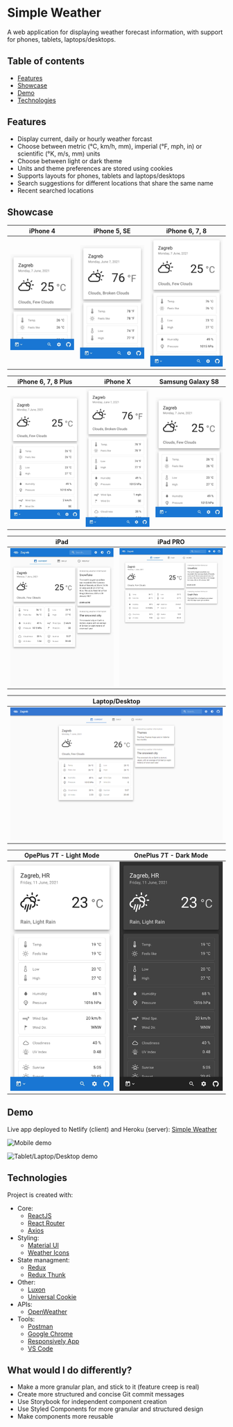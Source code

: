 # Simple Weather

A web application for displaying weather forecast information, with support for phones, tablets, laptops/desktops.

## Table of contents

- [Features](#features)
- [Showcase](#showcase)
- [Demo](#demo)
- [Technologies](#technologies)

## Features

- Display current, daily or hourly weather forcast
- Choose between metric (°C, km/h, mm), imperial (°F, mph, in) or scientific (°K, m/s, mm) units
- Choose between light or dark theme
- Units and theme preferences are stored using cookies
- Supports layouts for phones, tablets and laptops/desktops
- Search suggestions for different locations that share the same name
- Recent searched locations

## Showcase

| iPhone 4                         | iPhone 5, SE                            | iPhone 6, 7, 8                             |
| -------------------------------- | --------------------------------------- | ------------------------------------------ |
| ![iPhone 4](images/iPhone_4.jpg) | ![iPhone 5, SE](images/iPhone_5_SE.jpg) | ![iPhone 6, 7, 8](images/iPhone_6_7_8.jpg) |

| iPhone 6, 7, 8 Plus                                  | iPhone X                         | Samsung Galaxy S8                                   |
| ---------------------------------------------------- | -------------------------------- | --------------------------------------------------- |
| ![iPhone 6, 7, 8 Plus](images/iPhone_6_7_8_Plus.jpg) | ![iPhone X](images/iPhone_X.jpg) | ![Samsung Galaxy S8 ](images/Samsung_Galaxy_S8.jpg) |

| iPad                     | iPad PRO                         |
| ------------------------ | -------------------------------- |
| ![iPad](images/iPad.jpg) | ![iPad PRO](images/iPad_Pro.jpg) |

| Laptop/Desktop                               |
| -------------------------------------------- |
| ![Laptop/Desktop](images/Laptop-Desktop.png) |

| OpePlus 7T - Light Mode                         | OnePlus 7T - Dark Mode                        |
| ----------------------------------------------- | --------------------------------------------- |
| ![OpePlus 7T - Light Mode](images/Light_7T.jpg) | ![OpePlus 7T - Dark Mode](images/Dark_7T.jpg) |

## Demo

Live app deployed to Netlify (client) and Heroku (server): [Simple Weather](https://priceless-tesla-d4503b.netlify.app/)

<!-- Mobile demo: -->

![Mobile demo](images/iphone_v3.gif)

<!-- Tablet/Laptop/Desktop demo: -->

![Tablet/Laptop/Desktop demo](images/laptop_v3.gif)

## Technologies

Project is created with:

- Core:
  - [ReactJS](https://reactjs.org/)
  - [React Router](https://reactrouter.com/)
  - [Axios ](https://www.npmjs.com/package/axios)
- Styling:
  - [Material UI](https://material-ui.com/)
  - [Weather Icons](https://erikflowers.github.io/weather-icons/)
- State managment:
  - [Redux](https://redux.js.org/)
  - [Redux Thunk](https://github.com/reduxjs/redux-thunk)
- Other:
  - [Luxon](https://moment.github.io/luxon/)
  - [Universal Cookie](https://github.com/reactivestack/cookies/tree/master/packages/universal-cookie#readme)
- APIs:
  - [OpenWeather](https://openweathermap.org/api)
- Tools:
  - [Postman](https://www.postman.com/)
  - [Google Chrome](https://www.google.com/chrome/)
  - [Responsively App](https://responsively.app/)
  - [VS Code](https://code.visualstudio.com/)

## What would I do differently?

- Make a more granular plan, and stick to it (feature creep is real)
- Create more structured and concise Git commit messages
- Use Storybook for independent component creation
- Use Styled Components for more granular and structured design
- Make components more reusable
